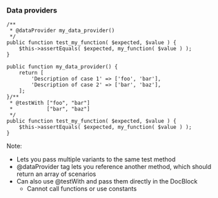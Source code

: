 ### Data providers

<pre class="fragment-replacement"><code class="hljs lang-php fragment fade-out" data-fragment-index="0">/**
 * @dataProvider my_data_provider()
 */
public function test_my_function( $expected, $value ) {
    $this->assertEquals( $expected, my_function( $value ) );
}

public function my_data_provider() {
    return [
        'Description of case 1' => ['foo', 'bar'],
        'Description of case 2' => ['bar', 'baz'],
    ];
}</code><code class="hljs lang-php fragment fade-in" data-fragment-index="0">/**
 * @testWith ["foo", "bar"]
 *           ["bar", "baz"]
 */
public function test_my_function( $expected, $value ) {
    $this->assertEquals( $expected, my_function( $value ) );
}</code></pre>

Note:

* Lets you pass multiple variants to the same test method
* @dataProvider tag lets you reference another method, which should return an array of scenarios
* Can also use @testWith and pass them directly in the DocBlock
    - Cannot call functions or use constants

